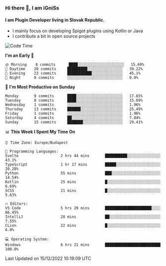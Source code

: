 ### Hi there 👋, I am iGniSs

#### I am Plugin Developer living in Slovak Republic.
- I mainly focus on developing Spigot plugins using Kotlin or Java
- I contribute a bit in open source projects

<!--START_SECTION:waka-->
![Code Time](http://img.shields.io/badge/Code%20Time-982%20hrs%2055%20mins-blue)

**I'm an Early 🐤** 

```text
🌞 Morning    8 commits      ████░░░░░░░░░░░░░░░░░░░░░   15.69% 
🌆 Daytime    20 commits     █████████░░░░░░░░░░░░░░░░   39.22% 
🌃 Evening    23 commits     ███████████░░░░░░░░░░░░░░   45.1% 
🌙 Night      0 commits      ░░░░░░░░░░░░░░░░░░░░░░░░░   0.0%

```
📅 **I'm Most Productive on Sunday** 

```text
Monday       9 commits      ████░░░░░░░░░░░░░░░░░░░░░   17.65% 
Tuesday      8 commits      ████░░░░░░░░░░░░░░░░░░░░░   15.69% 
Wednesday    1 commits      ░░░░░░░░░░░░░░░░░░░░░░░░░   1.96% 
Thursday     13 commits     ██████░░░░░░░░░░░░░░░░░░░   25.49% 
Friday       1 commits      ░░░░░░░░░░░░░░░░░░░░░░░░░   1.96% 
Saturday     4 commits      ██░░░░░░░░░░░░░░░░░░░░░░░   7.84% 
Sunday       15 commits     ███████░░░░░░░░░░░░░░░░░░   29.41%

```


📊 **This Week I Spent My Time On** 

```text
⌚︎ Time Zone: Europe/Budapest

💬 Programming Languages: 
Svelte                   2 hrs 44 mins       ██████████░░░░░░░░░░░░░░░   43.1% 
TypeScript               1 hr 17 mins        █████░░░░░░░░░░░░░░░░░░░░   20.28% 
Python                   55 mins             ███░░░░░░░░░░░░░░░░░░░░░░   14.54% 
Kotlin                   25 mins             █░░░░░░░░░░░░░░░░░░░░░░░░   6.69% 
SCSS                     21 mins             █░░░░░░░░░░░░░░░░░░░░░░░░   5.63%

🔥 Editors: 
VS Code                  5 hrs 29 mins       █████████████████████░░░░   86.45% 
IntelliJ                 28 mins             ██░░░░░░░░░░░░░░░░░░░░░░░   7.55% 
CLion                    22 mins             █░░░░░░░░░░░░░░░░░░░░░░░░   6.0%

💻 Operating System: 
Windows                  6 hrs 21 mins       █████████████████████████   100.0%

```


 Last Updated on 15/12/2022 10:19:09 UTC
<!--END_SECTION:waka-->